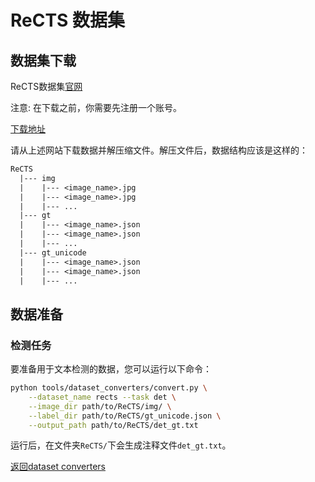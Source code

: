 # ReCTS 数据集

## 数据集下载

ReCTS数据集[官网](https://rrc.cvc.uab.es/?ch=12)

注意: 在下载之前，你需要先注册一个账号。

[下载地址](https://rrc.cvc.uab.es/?ch=12&com=downloads)

请从上述网站下载数据并解压缩文件。解压文件后，数据结构应该是这样的：
```txt
ReCTS
  |--- img
  |    |--- <image_name>.jpg
  |    |--- <image_name>.jpg
  |    |--- ...
  |--- gt
  |    |--- <image_name>.json
  |    |--- <image_name>.json
  |    |--- ...
  |--- gt_unicode
  |    |--- <image_name>.json
  |    |--- <image_name>.json
  |    |--- ...
```

## 数据准备

### 检测任务

要准备用于文本检测的数据，您可以运行以下命令：

```bash
python tools/dataset_converters/convert.py \
    --dataset_name rects --task det \
    --image_dir path/to/ReCTS/img/ \
    --label_dir path/to/ReCTS/gt_unicode.json \
    --output_path path/to/ReCTS/det_gt.txt
```

运行后，在文件夹`ReCTS/`下会生成注释文件`det_gt.txt`。

[返回dataset converters](converters.md)
